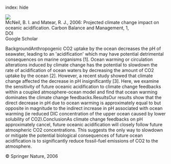 index: hide

<div class="Citation">
    <div class="Citation-thumb CitationThumb-linked"  data-href="https://doi.org/10.1186/1750-0680-1-2">
      <img src="https://static.claimspace.cloud/climate-study-static/refs/thumbs/6/McNeil_and_Matear_2006-thumb.png" />
    </div>

  <div class="Citation-body">
    <div class="Citation-text">McNeil, B. I. and Matear, R. J., 2006: Projected climate change impact on oceanic acidification. <span class="Article-journal">Carbon Balance and Management, </span><span class="Article-volume">1, </span></div>
    <div class="Citation-links">
      <div class="CitationLink" data-href="https://doi.org/10.1186/1750-0680-1-2">
        <div class="CitationLink-icon CitationLink-Doi"></div>
        <div class="CitationLink-text">DOI</div>
      </div>
      <div class="CitationLink" data-href="https://scholar.google.com/scholar?q=10.1186/1750-0680-1-2">
        <div class="CitationLink-icon CitationLink-Scholar"></div>
        <div class="CitationLink-text">Google Scholar</div>
      </div>
    </div>
  </div>
</div>

BackgroundAnthropogenic CO2 uptake by the ocean decreases the pH of seawater, leading to an 'acidification' which may have potential detrimental consequences on marine organisms [1]. Ocean warming or circulation alterations induced by climate change has the potential to slowdown the rate of acidification of ocean waters by decreasing the amount of CO2 uptake by the ocean [2]. However, a recent study showed that climate change affected the decrease in pH insignificantly [3]. Here, we examine the sensitivity of future oceanic acidification to climate change feedbacks within a coupled atmosphere-ocean model and find that ocean warming dominates the climate change feedbacks.ResultsOur results show that the direct decrease in pH due to ocean warming is approximately equal to but opposite in magnitude to the indirect increase in pH associated with ocean warming (ie reduced DIC concentration of the upper ocean caused by lower solubility of CO2).ConclusionAs climate change feedbacks on pH approximately cancel, future oceanic acidification will closely follow future atmospheric CO2 concentrations. This suggests the only way to slowdown or mitigate the potential biological consequences of future ocean acidification is to significantly reduce fossil-fuel emissions of CO2 to the atmosphere.

<div class="Citation-copy">
&copy; Springer Nature, 2006
</div>
